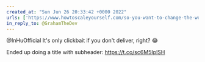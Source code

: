 ```yaml
---
created_at: "Sun Jun 26 20:33:42 +0000 2022"
urls: ['https://www.howtoscaleyourself.com/so-you-want-to-change-the-world/']
in_reply_to: @GrahamTheDev
---
```


@InHuOfficial It's only clickbait if you don't deliver, right? 😂

Ended up doing a title with subheader: https://t.co/sc6M5IplSH